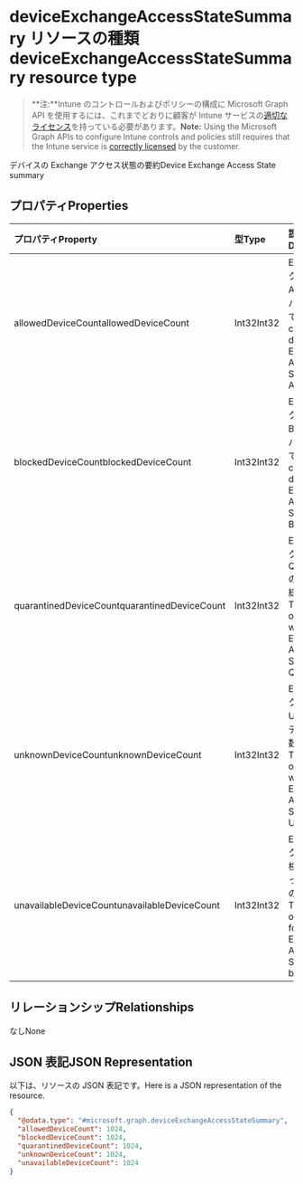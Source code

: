 # <a name="deviceexchangeaccessstatesummary-resource-type"></a><span data-ttu-id="2981e-101">deviceExchangeAccessStateSummary リソースの種類</span><span class="sxs-lookup"><span data-stu-id="2981e-101">deviceExchangeAccessStateSummary resource type</span></span>

> <span data-ttu-id="2981e-102">**注:**Intune のコントロールおよびポリシーの構成に Microsoft Graph API を使用するには、これまでどおりに顧客が Intune サービスの[適切なライセンス](https://go.microsoft.com/fwlink/?linkid=839381)を持っている必要があります。</span><span class="sxs-lookup"><span data-stu-id="2981e-102">**Note:** Using the Microsoft Graph APIs to configure Intune controls and policies still requires that the Intune service is [correctly licensed](https://go.microsoft.com/fwlink/?linkid=839381) by the customer.</span></span>

<span data-ttu-id="2981e-103">デバイスの Exchange アクセス状態の要約</span><span class="sxs-lookup"><span data-stu-id="2981e-103">Device Exchange Access State summary</span></span>
## <a name="properties"></a><span data-ttu-id="2981e-104">プロパティ</span><span class="sxs-lookup"><span data-stu-id="2981e-104">Properties</span></span>
|<span data-ttu-id="2981e-105">プロパティ</span><span class="sxs-lookup"><span data-stu-id="2981e-105">Property</span></span>|<span data-ttu-id="2981e-106">型</span><span class="sxs-lookup"><span data-stu-id="2981e-106">Type</span></span>|<span data-ttu-id="2981e-107">説明</span><span class="sxs-lookup"><span data-stu-id="2981e-107">Description</span></span>|
|:---|:---|:---|
|<span data-ttu-id="2981e-108">allowedDeviceCount</span><span class="sxs-lookup"><span data-stu-id="2981e-108">allowedDeviceCount</span></span>|<span data-ttu-id="2981e-109">Int32</span><span class="sxs-lookup"><span data-stu-id="2981e-109">Int32</span></span>|<span data-ttu-id="2981e-110">Exchange アクセス状態が Allowed のデバイスの総数です。</span><span class="sxs-lookup"><span data-stu-id="2981e-110">Total count of devices with Exchange Access State: Allowed.</span></span>|
|<span data-ttu-id="2981e-111">blockedDeviceCount</span><span class="sxs-lookup"><span data-stu-id="2981e-111">blockedDeviceCount</span></span>|<span data-ttu-id="2981e-112">Int32</span><span class="sxs-lookup"><span data-stu-id="2981e-112">Int32</span></span>|<span data-ttu-id="2981e-113">Exchange アクセス状態が Blocked のデバイスの総数です。</span><span class="sxs-lookup"><span data-stu-id="2981e-113">Total count of devices with Exchange Access State: Blocked.</span></span>|
|<span data-ttu-id="2981e-114">quarantinedDeviceCount</span><span class="sxs-lookup"><span data-stu-id="2981e-114">quarantinedDeviceCount</span></span>|<span data-ttu-id="2981e-115">Int32</span><span class="sxs-lookup"><span data-stu-id="2981e-115">Int32</span></span>|<span data-ttu-id="2981e-116">Exchange アクセス状態が Quarantined のデバイスの総数です。</span><span class="sxs-lookup"><span data-stu-id="2981e-116">Total count of devices with Exchange Access State: Quarantined.</span></span>|
|<span data-ttu-id="2981e-117">unknownDeviceCount</span><span class="sxs-lookup"><span data-stu-id="2981e-117">unknownDeviceCount</span></span>|<span data-ttu-id="2981e-118">Int32</span><span class="sxs-lookup"><span data-stu-id="2981e-118">Int32</span></span>|<span data-ttu-id="2981e-119">Exchange アクセス状態が Unknown のデバイスの総数です。</span><span class="sxs-lookup"><span data-stu-id="2981e-119">Total count of devices with Exchange Access State: Unknown.</span></span>|
|<span data-ttu-id="2981e-120">unavailableDeviceCount</span><span class="sxs-lookup"><span data-stu-id="2981e-120">unavailableDeviceCount</span></span>|<span data-ttu-id="2981e-121">Int32</span><span class="sxs-lookup"><span data-stu-id="2981e-121">Int32</span></span>|<span data-ttu-id="2981e-122">Exchange アクセス状態を検出できなかったデバイスの総数です。</span><span class="sxs-lookup"><span data-stu-id="2981e-122">Total count of devices for which no Exchange Access State could be found.</span></span>|

## <a name="relationships"></a><span data-ttu-id="2981e-123">リレーションシップ</span><span class="sxs-lookup"><span data-stu-id="2981e-123">Relationships</span></span>
<span data-ttu-id="2981e-124">なし</span><span class="sxs-lookup"><span data-stu-id="2981e-124">None</span></span>
## <a name="json-representation"></a><span data-ttu-id="2981e-125">JSON 表記</span><span class="sxs-lookup"><span data-stu-id="2981e-125">JSON Representation</span></span>
<span data-ttu-id="2981e-126">以下は、リソースの JSON 表記です。</span><span class="sxs-lookup"><span data-stu-id="2981e-126">Here is a JSON representation of the resource.</span></span>
<!-- {
  "blockType": "resource",
  "keyProperty": "id",
  "@odata.type": "microsoft.graph.deviceExchangeAccessStateSummary"
}
-->
``` json
{
  "@odata.type": "#microsoft.graph.deviceExchangeAccessStateSummary",
  "allowedDeviceCount": 1024,
  "blockedDeviceCount": 1024,
  "quarantinedDeviceCount": 1024,
  "unknownDeviceCount": 1024,
  "unavailableDeviceCount": 1024
}
```




